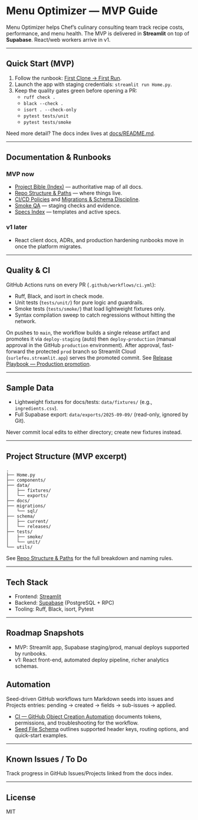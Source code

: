 # Menu Optimizer — MVP Guide

Menu Optimizer helps Chef’s culinary consulting team track recipe costs, performance, and menu health. The MVP is delivered in **Streamlit** on top of **Supabase**. React/web workers arrive in v1.

---

## Quick Start (MVP)

1. Follow the runbook: [First Clone → First Run](docs/runbooks/first_run.md).
2. Launch the app with staging credentials: `streamlit run Home.py`.
3. Keep the quality gates green before opening a PR:
   - `ruff check .`
   - `black --check .`
   - `isort . --check-only`
   - `pytest tests/unit`
   - `pytest tests/smoke`

Need more detail? The docs index lives at [docs/README.md](docs/README.md).

---

## Documentation & Runbooks

### MVP now
- [Project Bible (Index)](docs/README.md) — authoritative map of all docs.
- [Repo Structure & Paths](docs/reference/repo_structure.md) — where things live.
- [CI/CD Policies](docs/policy/ci_minimal.md) and [Migrations & Schema Discipline](docs/policy/migrations_and_schema.md).
- [Smoke QA](docs/runbooks/smoke_qa.md) — staging checks and evidence.
- [Specs Index](docs/specs/README.md) — templates and active specs.

### v1 later
- React client docs, ADRs, and production hardening runbooks move in once the platform migrates.

---

## Quality & CI

GitHub Actions runs on every PR (`.github/workflows/ci.yml`):
- Ruff, Black, and isort in check mode.
- Unit tests (`tests/unit/`) for pure logic and guardrails.
- Smoke tests (`tests/smoke/`) that load lightweight fixtures only.
- Syntax compilation sweep to catch regressions without hitting the network.

On pushes to `main`, the workflow builds a single release artifact and promotes it via `deploy-staging` (auto) then `deploy-production` (manual approval in the GitHub `production` environment). After approval, fast-forward the protected `prod` branch so Streamlit Cloud (`surlefeu.streamlit.app`) serves the promoted commit. See [Release Playbook — Production promotion](docs/runbooks/release_playbook.md#4-production-promotion).

---

## Sample Data

- Lightweight fixtures for docs/tests: `data/fixtures/` (e.g., `ingredients.csv`).
- Full Supabase export: `data/exports/2025-09-09/` (read-only, ignored by Git).

Never commit local edits to either directory; create new fixtures instead.

---

## Project Structure (MVP excerpt)

```
.
├── Home.py
├── components/
├── data/
│   ├── fixtures/
│   └── exports/
├── docs/
├── migrations/
│   └── sql/
├── schema/
│   ├── current/
│   └── releases/
├── tests/
│   ├── smoke/
│   └── unit/
└── utils/
```

See [Repo Structure & Paths](docs/reference/repo_structure.md) for the full breakdown and naming rules.

---

## Tech Stack
- Frontend: [Streamlit](https://streamlit.io)
- Backend: [Supabase](https://supabase.com) (PostgreSQL + RPC)
- Tooling: Ruff, Black, isort, Pytest

---

## Roadmap Snapshots

- MVP: Streamlit app, Supabase staging/prod, manual deploys supported by runbooks.
- v1: React front-end, automated deploy pipeline, richer analytics schemas.
## Automation

Seed-driven GitHub workflows turn Markdown seeds into issues and Projects entries: pending -> created -> fields -> sub-issues -> applied.

- [CI — GitHub Object Creation Automation](docs/policy/ci_github_object_creation.md) documents tokens, permissions, and troubleshooting for the workflow.
- [Seed File Schema](docs/policy/seed_schema.md) outlines supported header keys, routing options, and quick-start examples.

---

## Known Issues / To Do

Track progress in GitHub Issues/Projects linked from the docs index.

---

## License
MIT
